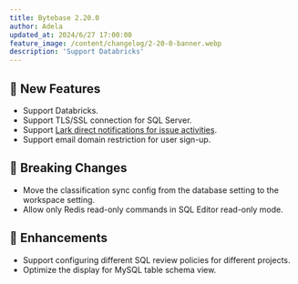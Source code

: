 ```yaml
---
title: Bytebase 2.20.0
author: Adela
updated_at: 2024/6/27 17:00:00
feature_image: /content/changelog/2-20-0-banner.webp
description: 'Support Databricks'
---
```


## 🚀 New Features

- Support Databricks.
- Support TLS/SSL connection for SQL Server.
- Support [Lark direct notifications for issue activities](https://docs.bytebase.com/change-database/webhook/#supported-events).
- Support email domain restriction for user sign-up.

## 🔔 Breaking Changes

- Move the classification sync config from the database setting to the workspace setting.
- Allow only Redis read-only commands in SQL Editor read-only mode.

## 🎄 Enhancements

- Support configuring different SQL review policies for different projects.
- Optimize the display for MySQL table schema view.

<IncludeBlock url="/docs/get-started/install/install-upgrade"></IncludeBlock>
